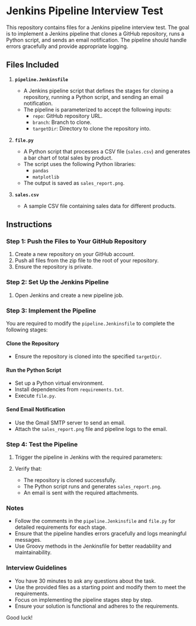 # Jenkins Pipeline Interview Test

This repository contains files for a Jenkins pipeline interview test. The goal is to implement a Jenkins pipeline that clones a GitHub repository, runs a Python script, and sends an email notification. The pipeline should handle errors gracefully and provide appropriate logging.

## Files Included

1. **`pipeline.Jenkinsfile`**  
   - A Jenkins pipeline script that defines the stages for cloning a repository, running a Python script, and sending an email notification.
   - The pipeline is parameterized to accept the following inputs:
     - `repo`: GitHub repository URL.
     - `branch`: Branch to clone.
     - `targetDir`: Directory to clone the repository into.

2. **`file.py`**  
   - A Python script that processes a CSV file (`sales.csv`) and generates a bar chart of total sales by product.
   - The script uses the following Python libraries:
     - `pandas`
     - `matplotlib`
   - The output is saved as `sales_report.png`.

3. **`sales.csv`**  
   - A sample CSV file containing sales data for different products.

## Instructions

### Step 1: Push the Files to Your GitHub Repository
1. Create a new repository on your GitHub account.
2. Push all files from the zip file to the root of your repository.
3. Ensure the repository is private.

### Step 2: Set Up the Jenkins Pipeline
1. Open Jenkins and create a new pipeline job.

### Step 3: Implement the Pipeline
You are required to modify the `pipeline.Jenkinsfile` to complete the following stages:

#### Clone the Repository
- Ensure the repository is cloned into the specified `targetDir`.

#### Run the Python Script
- Set up a Python virtual environment.
- Install dependencies from `requirements.txt`.
- Execute `file.py`.

#### Send Email Notification
- Use the Gmail SMTP server to send an email.
- Attach the `sales_report.png` file and pipeline logs to the email.

### Step 4: Test the Pipeline
1. Trigger the pipeline in Jenkins with the required parameters:
   
2. Verify that:
   - The repository is cloned successfully.
   - The Python script runs and generates `sales_report.png`.
   - An email is sent with the required attachments.

### Notes
- Follow the comments in the `pipeline.Jenkinsfile` and `file.py` for detailed requirements for each stage.
- Ensure that the pipeline handles errors gracefully and logs meaningful messages.
- Use Groovy methods in the Jenkinsfile for better readability and maintainability.

### Interview Guidelines
- You have 30 minutes to ask any questions about the task.
- Use the provided files as a starting point and modify them to meet the requirements.
- Focus on implementing the pipeline stages step by step.
- Ensure your solution is functional and adheres to the requirements.

Good luck!